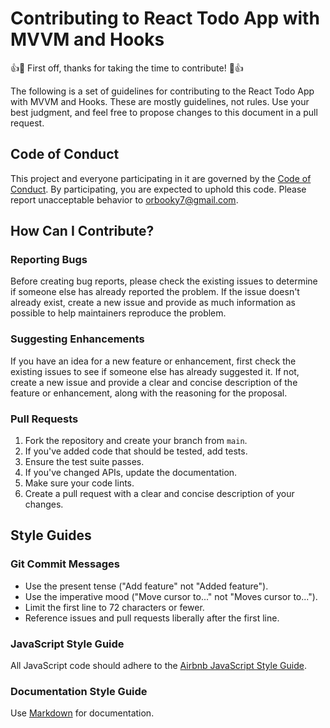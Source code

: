 # Contributing to React Todo App with MVVM and Hooks

👍🎉 First off, thanks for taking the time to contribute! 🎉👍

The following is a set of guidelines for contributing to the React Todo App with MVVM and Hooks. These are mostly guidelines, not rules. Use your best judgment, and feel free to propose changes to this document in a pull request.

## Code of Conduct

This project and everyone participating in it are governed by the [Code of Conduct](CODE_OF_CONDUCT.md). By participating, you are expected to uphold this code. Please report unacceptable behavior to [orbooky7@gmail.com](mailto:orbooky7@gmail.com).

## How Can I Contribute?

### Reporting Bugs

Before creating bug reports, please check the existing issues to determine if someone else has already reported the problem. If the issue doesn't already exist, create a new issue and provide as much information as possible to help maintainers reproduce the problem.

### Suggesting Enhancements

If you have an idea for a new feature or enhancement, first check the existing issues to see if someone else has already suggested it. If not, create a new issue and provide a clear and concise description of the feature or enhancement, along with the reasoning for the proposal.

### Pull Requests

1. Fork the repository and create your branch from `main`.
2. If you've added code that should be tested, add tests.
3. Ensure the test suite passes.
4. If you've changed APIs, update the documentation.
5. Make sure your code lints.
6. Create a pull request with a clear and concise description of your changes.

## Style Guides

### Git Commit Messages

- Use the present tense ("Add feature" not "Added feature").
- Use the imperative mood ("Move cursor to..." not "Moves cursor to...").
- Limit the first line to 72 characters or fewer.
- Reference issues and pull requests liberally after the first line.

### JavaScript Style Guide

All JavaScript code should adhere to the [Airbnb JavaScript Style Guide](https://github.com/airbnb/javascript).

### Documentation Style Guide

Use [Markdown](https://daringfireball.net/projects/markdown) for documentation.
